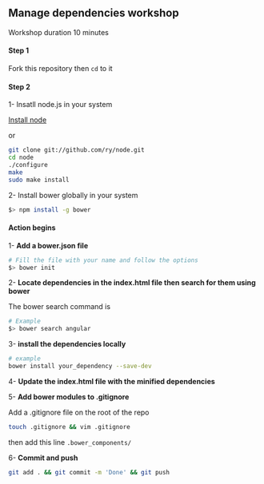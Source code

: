 ## Manage dependencies workshop

Workshop duration 10 minutes

#### Step 1

Fork this repository then `cd` to it

#### Step 2

1- Insatll node.js in your system

[Install node](http://howtonode.org/how-to-install-nodejs)

or 

```bash
git clone git://github.com/ry/node.git
cd node
./configure
make
sudo make install
```

2- Install bower globally in your system

```bash
$> npm install -g bower
```

#### Action begins

1- **Add a bower.json file**

```bash
# Fill the file with your name and follow the options
$> bower init
```

2- **Locate dependencies in the index.html file then search for them using bower**

The bower search command is
```bash
# Example
$> bower search angular
```

3- **install the dependencies locally**

```bash
# example
bower install your_dependency --save-dev
```

4- **Update the index.html file with the minified dependencies**

5- **Add bower modules to .gitignore**

Add a .gitignore file on the root of the repo
```bash
touch .gitignore && vim .gitignore
```

then add this line `.bower_components/`


6- **Commit and push**

```bash
git add . && git commit -m 'Done' && git push

```
